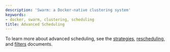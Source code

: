 ```yaml
---
description: 'Swarm: a Docker-native clustering system'
keywords:
- docker, swarm, clustering, scheduling
title: Advanced Scheduling
---
```


To learn more about advanced scheduling, see the [strategies](strategy.md),
[rescheduling](rescheduling.md), and [filters](filter.md) documents.
